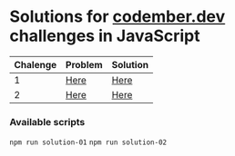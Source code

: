 # **Solutions for [codember.dev](https://codember.dev) challenges in JavaScript**

| Chalenge | Problem | Solution |
| -------- | ------- | -------- |
| 1 | [Here](solutions/challenge-01/README.md) | [Here](solutions/challenge-01/index.js) |
| 2 | [Here](solutions/challenge-02/README.md) | [Here](solutions/challenge-02/index.js) |

### Available scripts
`npm run solution-01`
`npm run solution-02`
